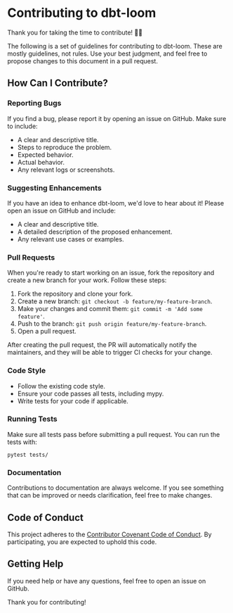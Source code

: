 # Contributing to dbt-loom

Thank you for taking the time to contribute! 🎉💃

The following is a set of guidelines for contributing to dbt-loom. These are
mostly guidelines, not rules. Use your best judgment, and feel free to propose
changes to this document in a pull request.

## How Can I Contribute?

### Reporting Bugs

If you find a bug, please report it by opening an issue on GitHub. Make sure to
include:

- A clear and descriptive title.
- Steps to reproduce the problem.
- Expected behavior.
- Actual behavior.
- Any relevant logs or screenshots.

### Suggesting Enhancements

If you have an idea to enhance dbt-loom, we'd love to hear about it! Please
open an issue on GitHub and include:

- A clear and descriptive title.
- A detailed description of the proposed enhancement.
- Any relevant use cases or examples.

### Pull Requests

When you're ready to start working on an issue, fork the repository and create
a new branch for your work. Follow these steps:

1. Fork the repository and clone your fork.
2. Create a new branch: `git checkout -b feature/my-feature-branch`.
3. Make your changes and commit them: `git commit -m 'Add some feature'`.
4. Push to the branch: `git push origin feature/my-feature-branch`.
5. Open a pull request.

After creating the pull request, the PR will automatically notify the
maintainers, and they will be able to trigger CI checks for your change.

### Code Style

- Follow the existing code style.
- Ensure your code passes all tests, including mypy.
- Write tests for your code if applicable.

### Running Tests

Make sure all tests pass before submitting a pull request. You can run the
tests with:

```
pytest tests/
```

### Documentation

Contributions to documentation are always welcome. If you see something that can be improved or needs clarification, feel free to make changes.

## Code of Conduct

This project adheres to the [Contributor Covenant Code of Conduct](docs/CODE_OF_CONDUCT.md).
By participating, you are expected to uphold this code.

## Getting Help

If you need help or have any questions, feel free to open an issue on GitHub.

Thank you for contributing!

